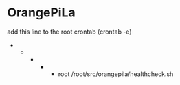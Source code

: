 # OrangePiLa

add this line to the root crontab (crontab -e)

* * * * * root /root/src/orangepila/healthcheck.sh